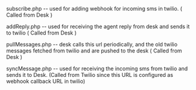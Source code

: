 subscribe.php     --   used for adding webhook for incoming sms in twilio. ( Called from Desk )

addReply.php      --   used for receiving the agent reply from desk and sends it to twilio ( Called from Desk )

pullMessages.php  --   desk calls this url periodically, and the old twilio messages fetched from twilio and 						   are pushed to the desk ( Called from Desk )

syncMessage.php   --   used for receiving the incoming sms from twilio and sends it to Desk.
						(Called from Twilio since this URL is configured as webhook callback URL in twilio)